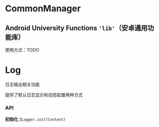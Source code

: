 # CommonManager
Android University Functions `'lib'`（安卓通用功能库）
-------------------
使用方式：TODO


# Log
日志输出相关功能

提供了默认日志显示和动态配置两种方式
### API

__初始化__ ``ZLogger.init(Context)``


